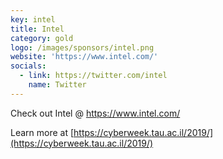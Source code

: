 ```yaml
---
key: intel
title: Intel
category: gold
logo: /images/sponsors/intel.png
website: 'https://www.intel.com/'
socials:
  - link: https://twitter.com/intel
    name: Twitter
---
```


Check out Intel @ https://www.intel.com/

Learn more at [https://cyberweek.tau.ac.il/2019/](https://cyberweek.tau.ac.il/2019/)
